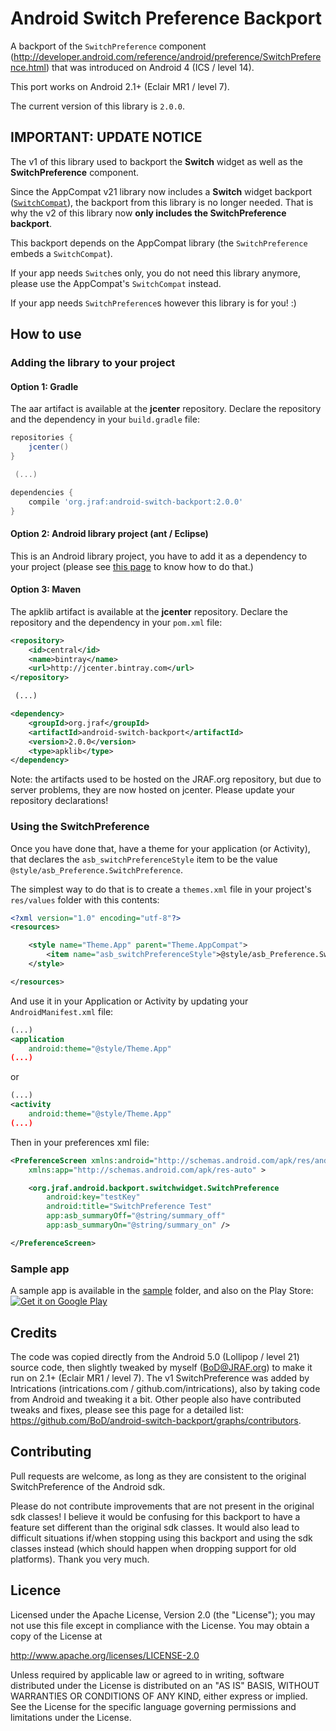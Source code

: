 Android Switch Preference Backport
===

A backport of the `SwitchPreference` component (http://developer.android.com/reference/android/preference/SwitchPreference.html)
that was introduced on Android 4 (ICS / level 14).

This port works on Android 2.1+ (Eclair MR1 / level 7).

The current version of this library is `2.0.0`.

IMPORTANT: UPDATE NOTICE
---
The v1 of this library used to backport the **Switch** widget as well as the **SwitchPreference** component.

Since the AppCompat v21 library now includes a **Switch** widget backport ([`SwitchCompat`](http://developer.android.com/reference/android/support/v7/widget/SwitchCompat.html)),
the backport from this library is no longer needed.  That is why the v2 of this library now **only includes the SwitchPreference backport**.

This backport depends on the AppCompat library (the `SwitchPreference` embeds a `SwitchCompat`).

If your app needs `Switch`es only, you do not need this library anymore, please use the AppCompat's `SwitchCompat` instead.

If your app needs `SwitchPreference`s however this library is for you! :)


How to use
---

### Adding the library to your project

#### Option 1: Gradle

The aar artifact is available at the **jcenter** repository. Declare the repository and the
dependency in your `build.gradle` file:
```groovy
repositories {
    jcenter()
}

 (...)

dependencies {
    compile 'org.jraf:android-switch-backport:2.0.0'
}
```

#### Option 2: Android library project (ant / Eclipse)

This is an Android library project, you have to add it as a dependency to your project (please
see [this page](http://developer.android.com/guide/developing/projects/projects-eclipse.html#ReferencingLibraryProject)
to know how to do that.)

#### Option 3: Maven

The apklib artifact is available at the **jcenter** repository. Declare the repository and the
dependency in your `pom.xml` file:
```xml
<repository>
    <id>central</id>
    <name>bintray</name>
    <url>http://jcenter.bintray.com</url>
</repository>

 (...)

<dependency>
    <groupId>org.jraf</groupId>
    <artifactId>android-switch-backport</artifactId>
    <version>2.0.0</version>
    <type>apklib</type>
</dependency>
```

Note: the artifacts used to be hosted on the JRAF.org repository, but due to server problems,
they are now hosted on jcenter. Please update your repository declarations!

### Using the SwitchPreference

Once you have done that, have a theme for your application (or Activity), that declares the `asb_switchPreferenceStyle` item
to be the value `@style/asb_Preference.SwitchPreference`.

The simplest way to do that is to create a `themes.xml` file in your project's `res/values` folder with this contents:
```xml
<?xml version="1.0" encoding="utf-8"?>
<resources>

    <style name="Theme.App" parent="Theme.AppCompat">
        <item name="asb_switchPreferenceStyle">@style/asb_Preference.SwitchPreference</item>
    </style>

</resources>
```
And use it in your Application or Activity by updating your `AndroidManifest.xml` file:
```xml
(...)
<application
    android:theme="@style/Theme.App"
(...)
```

or
```xml
(...)
<activity
    android:theme="@style/Theme.App"
(...)
```

Then in your preferences xml file:

```xml
<PreferenceScreen xmlns:android="http://schemas.android.com/apk/res/android"
    xmlns:app="http://schemas.android.com/apk/res-auto" >

    <org.jraf.android.backport.switchwidget.SwitchPreference
        android:key="testKey"
        android:title="SwitchPreference Test"
        app:asb_summaryOff="@string/summary_off"
        app:asb_summaryOn="@string/summary_on" />

</PreferenceScreen>
```

### Sample app

A sample app is available in the [sample](sample) folder, and also on the Play Store:
[![Get it on Google Play](http://www.android.com/images/brand/get_it_on_play_logo_small.png)](https://play.google.com/store/apps/details?id=org.jraf.android.backport.switchwidget.sample)

Credits
---

The code was copied directly from the Android 5.0 (Lollipop / level 21) source code, then slightly tweaked by myself (BoD@JRAF.org) to make
it run on 2.1+ (Eclair MR1 / level 7).
The v1 SwitchPreference was added by Intrications (intrications.com / github.com/intrications), also by taking code
from Android and tweaking it a bit.  Other people also have contributed tweaks and fixes, please see this page for a detailed
list: https://github.com/BoD/android-switch-backport/graphs/contributors.

Contributing
---

Pull requests are welcome, as long as they are consistent to the original SwitchPreference of the
Android sdk.

Please do not contribute improvements that are not present in the original sdk classes!  I believe it would be
confusing for this backport to have a feature set different than the original sdk classes.
It would also lead to difficult situations if/when stopping using this backport and using the sdk classes instead
(which should happen when dropping support for old platforms).  Thank you very much.

Licence
---

Licensed under the Apache License, Version 2.0 (the "License");
you may not use this file except in compliance with the License.
You may obtain a copy of the License at

http://www.apache.org/licenses/LICENSE-2.0

Unless required by applicable law or agreed to in writing, software
distributed under the License is distributed on an "AS IS" BASIS,
WITHOUT WARRANTIES OR CONDITIONS OF ANY KIND, either express or implied.
See the License for the specific language governing permissions and
limitations under the License.
